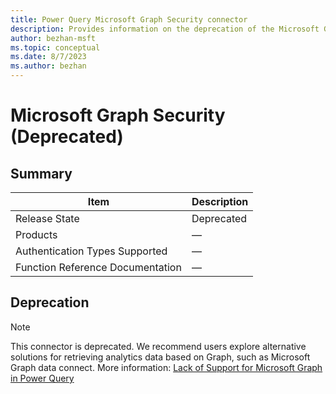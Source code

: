 ```yaml
---
title: Power Query Microsoft Graph Security connector
description: Provides information on the deprecation of the Microsoft Graph Security connector.
author: bezhan-msft
ms.topic: conceptual
ms.date: 8/7/2023
ms.author: bezhan
---
```


# Microsoft Graph Security (Deprecated)

## Summary

| Item | Description |
| ---- | ----------- |
| Release State | Deprecated |
| Products | &mdash; |
| Authentication Types Supported | &mdash; |
| Function Reference Documentation | &mdash; |

## Deprecation

> [!NOTE]
> This connector is deprecated. We recommend users explore alternative solutions for retrieving analytics data based on Graph, such as Microsoft Graph data connect. More information: [Lack of Support for Microsoft Graph in Power Query](../connecting-to-graph.md)
